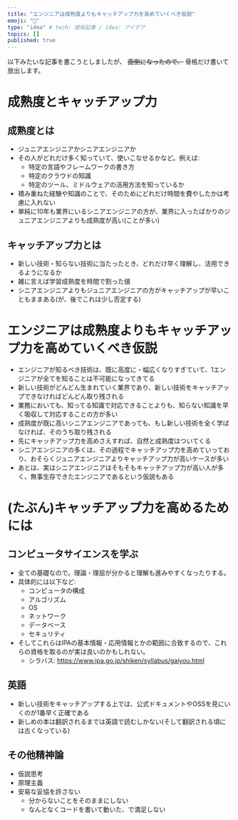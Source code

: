 ```yaml
---
title: "エンジニアは成熟度よりもキャッチアップ力を高めていくべき仮説"
emoji: "🦔"
type: "idea" # tech: 技術記事 / idea: アイデア
topics: []
published: true
---
```


以下みたいな記事を書こうとしましたが、 ~~面倒になったので、~~ 骨格だけ書いて放出します。

# 成熟度とキャッチアップ力

## 成熟度とは

- ジュニアエンジニアかシニアエンジニアか
- その人がどれだけ多く知っていて、使いこなせるかなど。例えば:
  - 特定の言語やフレームワークの書き方
  - 特定のクラウドの知識
  - 特定のツール、ミドルウェアの活用方法を知っているか
- 積み重ねた経験や知識のことで、そのためにどれだけ時間を費やしたかは考慮に入れない
- 単純に10年も業界にいるシニアエンジニアの方が、業界に入ったばかりのジュニアエンジニアよりも成熟度が高い(ことが多い)

## キャッチアップ力とは

- 新しい技術・知らない技術に当たったとき、どれだけ早く理解し、活用できるようになるか
- 雑に言えば学習成熟度を時間で割った値
- シニアエンジニアよりもジュニアエンジニアの方がキャッチアップが早いこともままある(が、後でこれは少し否定する)

# エンジニアは成熟度よりもキャッチアップ力を高めていくべき仮説

- エンジニアが知るべき技術は、既に高度に・幅広くなりすぎていて、1エンジニアが全てを知ることは不可能になってきてる
- 新しい技術がどんどん生まれていく業界であり、新しい技術をキャッチアップできなければどんどん取り残される
- 業務においても、知ってる知識で対応できることよりも、知らない知識を早く吸収して対応することの方が多い
- 成熟度が既に高いシニアエンジニアであっても、もし新しい技術を全く学ばなければ、そのうち取り残される
- 先にキャッチアップ力を高めさえすれば、自然と成熟度はついてくる
- シニアエンジニアの多くは、その過程でキャッチアップ力を高めていっており、おそらくジュニアエンジニアよりキャッチアップ力が高いケースが多い
- あとは、実はシニアエンジニアはそもそもキャッチアップ力が高い人が多く、無事生存できたエンジニアであるという仮説もある

# (たぶん)キャッチアップ力を高めるためには

## コンピュータサイエンスを学ぶ

- 全ての基礎なので。理論・理屈が分かると理解も進みやすくなったりする。
- 具体的には以下など:
  - コンピュータの構成
  - アルゴリズム
  - OS
  - ネットワーク
  - データベース
  - セキュリティ
- そしてこれらはIPAの基本情報・応用情報とかの範囲に合致するので、これらの資格を取るのが実は良いのかもしれない。
  - シラバス: https://www.ipa.go.jp/shiken/syllabus/gaiyou.html

## 英語

- 新しい技術をキャッチアップする上では、公式ドキュメントやOSSを見にいくのが1番早く正確である
- 新しめの本は翻訳されるまでは英語で読むしかない(そして翻訳される頃には古くなっている)

## その他精神論

- 仮説思考
- 原理主義
- 安易な妥協を許さない
  - 分からないことをそのままにしない
  - なんとなくコードを書いて動いた、で満足しない
